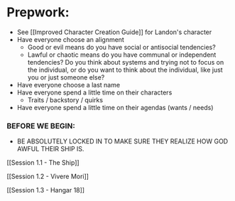 # Prepwork:
- See [[Improved Character Creation Guide]] for Landon's character
- Have everyone choose an alignment
	- Good or evil means do you have social or antisocial tendencies?
	- Lawful or chaotic means do you have communal or independent tendencies? Do you think about systems and trying not to focus on the individual, or do you want to think about the individual, like just you or just someone else?
- Have everyone choose a last name
- Have everyone spend a little time on their characters
	- Traits / backstory / quirks
- Have everyone spend a little time on their agendas (wants / needs)

### BEFORE WE BEGIN:
- BE ABSOLUTELY LOCKED IN TO MAKE SURE THEY REALIZE HOW GOD AWFUL THEIR SHIP IS. 

[[Session 1.1 - The Ship]]

[[Session 1.2 - Vivere Mori]]

[[Session 1.3 - Hangar 18]]